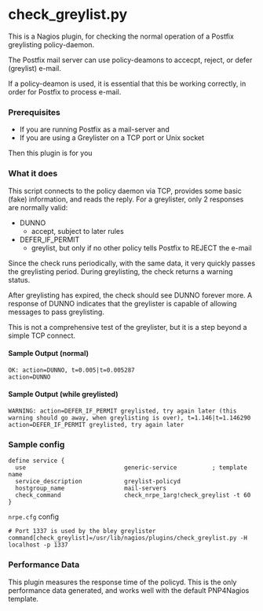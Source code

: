 check_greylist.py
=================

This is a Nagios plugin, for checking the normal operation of a Postfix greylisting policy-daemon.

The Postfix mail server can use policy-deamons to accecpt, reject, or defer (greylist) e-mail.

If a policy-deamon is used, it is essential that this be working correctly, in order for Postfix to process e-mail.

### Prerequisites
* If you are running Postfix as a mail-server
    and
* If you are using a Greylister on a TCP port or Unix socket

Then this plugin is for you

### What it does

This script connects to the policy daemon via TCP, provides some basic (fake) information, and reads the reply.
For a greylister, only 2 responses are normally valid:

* DUNNO
  * accept, subject to later rules
* DEFER_IF_PERMIT
  * greylist, but only if no other policy tells Postfix to REJECT the e-mail

Since the check runs periodically, with the same data, it very quickly passes the greylisting period.
During greylisting, the check returns a warning status.

After greylisting has expired, the check should see DUNNO forever more.
A response of DUNNO indicates that the greylister is capable of allowing messages to pass greylisting.

This is not a comprehensive test of the greylister, but it is a step beyond a simple TCP connect.

#### Sample Output (normal)

```
OK: action=DUNNO, t=0.005|t=0.005287
action=DUNNO
```

#### Sample Output (while greylisted)

```
WARNING: action=DEFER_IF_PERMIT greylisted, try again later (this warning should go away, when greylisting is over), t=1.146|t=1.146290
action=DEFER_IF_PERMIT greylisted, try again later
```

### Sample config

```
define service {
  use                            generic-service          ; template name
  service_description            greylist-policyd
  hostgroup_name                 mail-servers
  check_command                  check_nrpe_1arg!check_greylist -t 60
}
```

`nrpe.cfg` config

```
# Port 1337 is used by the bley greylister
command[check_greylist]=/usr/lib/nagios/plugins/check_greylist.py -H localhost -p 1337
```

### Performance Data

This plugin measures the response time of the policyd.
This is the only performance data generated, and works well with the default PNP4Nagios template.
